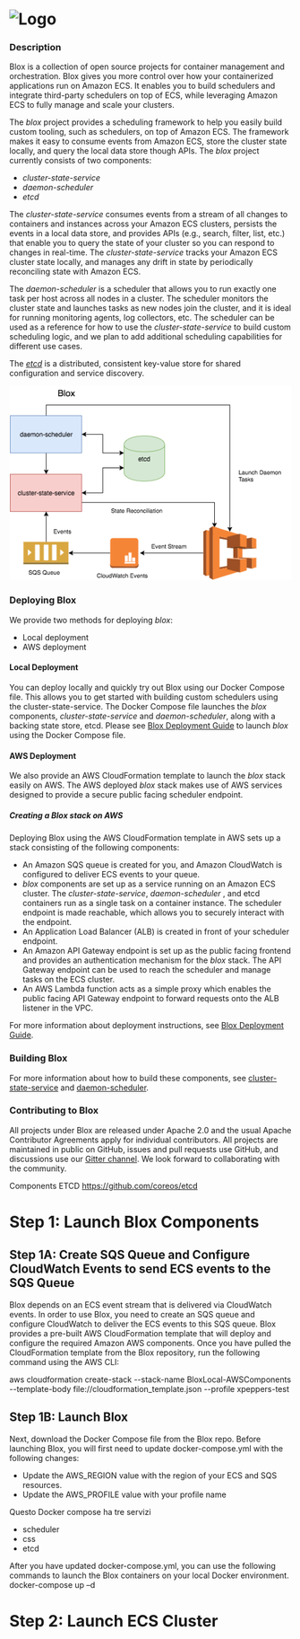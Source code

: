 # ![Logo](blox-logo.png)

### Description
Blox is a collection of open source projects for container management and orchestration. Blox gives you more control over how your containerized applications run on Amazon ECS. It enables you to build schedulers and integrate third-party schedulers on top of ECS, while leveraging Amazon ECS to fully manage and scale your clusters.

The *blox* project provides a scheduling framework to help you easily build custom tooling, such as schedulers, on top of Amazon ECS. The framework makes it easy to consume events from Amazon ECS, store the cluster state locally, and query the local data store though APIs. The *blox* project currently consists of two components:

* *cluster-state-service*
* *daemon-scheduler*
* *etcd*

The *cluster-state-service* consumes events from a stream of all changes to containers and instances across your Amazon ECS clusters, persists the events in a local data store, and provides APIs (e.g., search, filter, list, etc.) that enable you to query the state of your cluster so you can respond to changes in real-time. The *cluster-state-service* tracks your Amazon ECS cluster state locally, and manages any drift in state by periodically reconciling state with Amazon ECS.

The *daemon-scheduler* is a scheduler that allows you to run exactly one task per host across all nodes in a cluster. The scheduler monitors the cluster state and launches tasks as new nodes join the cluster, and it is ideal for running monitoring agents, log collectors, etc. The scheduler can be used as a reference for how to use the *cluster-state-service* to build custom scheduling logic, and we plan to add additional scheduling capabilities for different use cases.

The [*etcd*](https://github.com/coreos/etcd) is a distributed, consistent key-value store for shared configuration and service discovery.

![Blox parts](blox_parts_1.png)

### Deploying Blox

We provide two methods for deploying *blox*:
* Local deployment
* AWS deployment

#### Local Deployment

You can deploy locally and quickly try out Blox using our Docker Compose file. This allows you to get started with building custom schedulers using the cluster-state-service. The Docker Compose file launches the *blox* components, *cluster-state-service* and *daemon-scheduler*, along with a backing state store, etcd. Please see [Blox Deployment Guide](deploy) to launch *blox* using the Docker Compose file.

#### AWS Deployment

We also provide an AWS CloudFormation template to launch the *blox* stack easily on AWS. The AWS deployed *blox* stack makes use of AWS services designed to provide a secure public facing scheduler endpoint.

##### Creating a Blox stack on AWS

Deploying Blox using the AWS CloudFormation template in AWS sets up a stack consisting of the following components:
* An Amazon SQS queue is created for you, and Amazon CloudWatch is configured to deliver ECS events to your queue.
* *blox* components are set up as a service running on an Amazon ECS cluster. The *cluster-state-service*, *daemon-scheduler* , and etcd containers run as a single task on a container instance. The scheduler endpoint is made reachable, which allows you to securely interact with the endpoint.
* An Application Load Balancer (ALB) is created in front of your scheduler endpoint.
* An Amazon API Gateway endpoint is set up as the public facing frontend and provides an authentication mechanism for the *blox* stack. The API Gateway endpoint can be used to reach the scheduler and manage tasks on the ECS cluster.
* An AWS Lambda function acts as a simple proxy which enables the public facing API Gateway endpoint to forward requests onto the ALB listener in the VPC.

For more information about deployment instructions, see [Blox Deployment Guide](deploy).

### Building Blox

For more information about how to build these components, see [cluster-state-service](cluster-state-service) and [daemon-scheduler](daemon-scheduler).

### Contributing to Blox

All projects under Blox are released under Apache 2.0 and the usual Apache Contributor Agreements apply for individual contributors. All projects are maintained in public on GitHub, issues and pull requests use GitHub, and discussions use our [Gitter channel](https://gitter.im/blox). We look forward to collaborating with the community.


Components
ETCD
https://github.com/coreos/etcd

# Step 1: Launch Blox Components

## Step 1A: Create SQS Queue and Configure CloudWatch Events to send ECS events to the SQS Queue

Blox depends on an ECS event stream that is delivered via CloudWatch events. In order to use Blox,
you need to create an SQS queue and configure CloudWatch to deliver the ECS events to this SQS queue.
Blox provides a pre-built AWS CloudFormation template that will deploy and configure the required Amazon AWS components.
Once you have pulled the CloudFormation template from the Blox repository, run the following command using the AWS CLI:

aws cloudformation create-stack --stack-name BloxLocal-AWSComponents --template-body file://cloudformation_template.json --profile xpeppers-test

## Step 1B: Launch Blox

Next, download the Docker Compose file from the Blox repo.
Before launching Blox, you will first need to update docker-compose.yml with the following changes:
- Update the AWS_REGION value with the region of your ECS and SQS resources.
- Update the AWS_PROFILE value with your profile name

Questo Docker compose ha tre servizi
- scheduler
- css
- etcd

After you have updated docker-compose.yml, you can use the following commands to launch the Blox containers on your local Docker environment.
docker-compose up –d

# Step 2: Launch ECS Cluster
